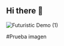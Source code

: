 ## Hi there 👋

![Futuristic Demo (1)](https://github.com/user-attachments/assets/4f322de8-730d-4ef3-9a20-94bcf30d938a)

#Prueba imagen

<!--
**JuanSatizabal2006/JuanSatizabal2006** is a ✨ _special_ ✨ repository because its `README.md` (this file) appears on your GitHub profile.

Here are some ideas to get you started:

- 🔭 I’m currently working on ...
- 🌱 I’m currently learning ...
- 👯 I’m looking to collaborate on ...
- 🤔 I’m looking for help with ...
- 💬 Ask me about ...
- 📫 How to reach me: ...
- 😄 Pronouns: ...
- ⚡ Fun fact: ...
-->

